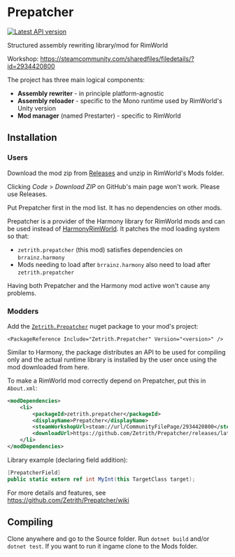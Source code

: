 # Prepatcher
[![Latest API version](https://img.shields.io/nuget/v/Zetrith.Prepatcher?label=Zetrith.Prepatcher)](https://www.nuget.org/packages/Zetrith.Prepatcher)

Structured assembly rewriting library/mod for RimWorld

Workshop: https://steamcommunity.com/sharedfiles/filedetails/?id=2934420800

The project has three main logical components:
- **Assembly rewriter** - in principle platform-agnostic
- **Assembly reloader** - specific to the Mono runtime used by RimWorld's Unity version
- **Mod manager** (named Prestarter) - specific to RimWorld

## Installation

### Users
Download the mod zip from [Releases](https://github.com/Zetrith/Prepatcher/releases) and unzip in RimWorld's Mods folder.

Clicking *Code* > *Download ZIP* on GitHub's main page won't work. Please use Releases.

Put Prepatcher first in the mod list. It has no dependencies on other mods.

Prepatcher is a provider of the Harmony library for RimWorld mods and can be used instead of [HarmonyRimWorld](https://github.com/pardeike/HarmonyRimWorld). It patches the mod loading system so that:

- `zetrith.prepatcher` (this mod) satisfies dependencies on `brrainz.harmony`
- Mods needing to load after `brrainz.harmony` also need to load after `zetrith.prepatcher`

Having both Prepatcher and the Harmony mod active won't cause any problems.


### Modders

Add the [`Zetrith.Prepatcher`](https://www.nuget.org/packages/Zetrith.Prepatcher) nuget package to your mod's project:

`<PackageReference Include="Zetrith.Prepatcher" Version="<version>" />`

Similar to Harmony, the package distributes an API to be used for compiling only and the actual runtime library is installed by the user once using the mod downloaded from here.

To make a RimWorld mod correctly depend on Prepatcher, put this in `About.xml`:
```xml
<modDependencies>
    <li>
        <packageId>zetrith.prepatcher</packageId>
        <displayName>Prepatcher</displayName>
        <steamWorkshopUrl>steam://url/CommunityFilePage/2934420800</steamWorkshopUrl>
        <downloadUrl>https://github.com/Zetrith/Prepatcher/releases/latest</downloadUrl>
    </li>
</modDependencies>
```

Library example (declaring field addition):
```cs
[PrepatcherField]
public static extern ref int MyInt(this TargetClass target);
```
For more details and features, see https://github.com/Zetrith/Prepatcher/wiki


## Compiling
Clone anywhere and go to the Source folder. Run `dotnet build` and/or `dotnet test`.
If you want to run it ingame clone to the Mods folder.